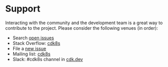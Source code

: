 # Support

Interacting with the community and the development team is a great way to
contribute to the project. Please consider the following venues (in order):

* Search [open issues](https://github.com/cdk8s-team/cdk8s/issues/)
* Stack Overflow: [cdk8s](https://stackoverflow.com/questions/tagged/cdk8s)
* File a [new issue](https://github.com/cdk8s-team/cdk8s/issues/new/choose)
* Mailing list: [cdk8s](https://groups.google.com/forum/#!forum/cdk8s)
* Slack: #cdk8s channel in [cdk.dev](https://cdk.dev)
